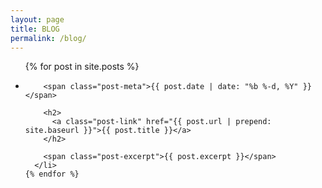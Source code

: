 ```yaml
---
layout: page
title: BLOG
permalink: /blog/
---
```


<div class="blog-wrapper">


  <ul class="post-list">
    {% for post in site.posts %}
      <li>

        <span class="post-meta">{{ post.date | date: "%b %-d, %Y" }}</span>

        <h2>
          <a class="post-link" href="{{ post.url | prepend: site.baseurl }}">{{ post.title }}</a>
        </h2>

        <span class="post-excerpt">{{ post.excerpt }}</span>
      </li>
    {% endfor %}
  </ul>

</div>
